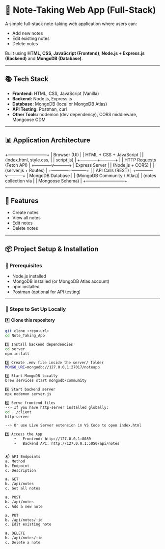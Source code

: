 # 📝 Note-Taking Web App (Full-Stack)

A simple full-stack note-taking web application where users can:
- Add new notes
- Edit existing notes
- Delete notes

Built using **HTML, CSS, JavaScript (Frontend)**, **Node.js + Express.js (Backend)** and **MongoDB (Database)**.

---

## 📚 Tech Stack

- **Frontend:** HTML, CSS, JavaScript (Vanilla)
- **Backend:** Node.js, Express.js
- **Database:** MongoDB (local or MongoDB Atlas)
- **API Testing:** Postman, curl
- **Other Tools:** nodemon (dev dependency), CORS middleware, Mongoose ODM

---

## 📊 Application Architecture

+—————————+
|        Browser (UI)        |
|   HTML + CSS + JavaScript  |
|    (index.html, style.css, |
|      script.js)            |
+————+–––––––+
|
|  HTTP Requests (Fetch API)
|
+————v–––––––+
|        Express Server      |
|        (Node.js + CORS)    |
|    (server.js + Routes)    |
+————+–––––––+
|
|  API Calls (REST)
|
+————v–––––––+
|     MongoDB Database       |
| (MongoDB Community / Atlas)|
|    (notes collection via   |
|      Mongoose Schema)      |
+—————————+

---

## 🚀 Features

- Create notes  
- View all notes  
- Edit notes  
- Delete notes  

---

## 📦 Project Setup & Installation

### 📌 Prerequisites

- Node.js installed  
- MongoDB installed (or MongoDB Atlas account)  
- npm installed  
- Postman (optional for API testing)

---

### 📌 Steps to Set Up Locally

1️⃣ **Clone this repository**
```bash
git clone <repo-url>
cd Note_Taking_App

2️⃣ Install backend dependencies
cd server
npm install

3️⃣ Create .env file inside the server/ folder
MONGO_URI=mongodb://127.0.0.1:27017/noteapp

4️⃣ Start MongoDB locally
brew services start mongodb-community

5️⃣ Start backend server
npx nodemon server.js

6️⃣ Serve frontend files
--> If you have http-server installed globally:
cd ../client
http-server

--> Or use Live Server extension in VS Code to open index.html

7️⃣ Access the App
	•	Frontend: http://127.0.0.1:8080
	•	Backend API: http://127.0.0.1:5050/api/notes


📬 API Endpoints
a. Method
b. Endpoint
c. Description

a. GET
b. /api/notes
c. Get all notes

a. POST
b. /api/notes
c. Add a new note

a. PUT
b. /api/notes/:id
c. Edit existing note

a. DELETE
b. /api/notes/:id
c. Delete a note
